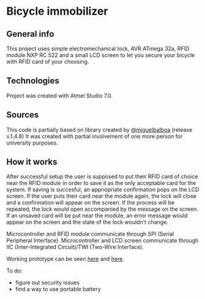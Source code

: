# Bicycle immobilizer
## General info
This project uses simple electromechanical lock, AVR ATmega 32a, RFID module NXP RC 522 and a small LCD screen to let you secure your bicycle with RFID card of your choosing.

## Technologies
Project was created with Atmel Studio 7.0.

## Sources
This code is partially based on library created by [@miguelbalboa](https://github.com/miguelbalboa/rfid) (release v.1.4.8)
It was created with partial involvement of one more person for university purposes.

## How it works
After successful setup the user is supposed to put their RFID card of choice near the RFID module in order to save it as the only acceptable card for the system. If saving is succesful, an appriopriate confirmation pops on the LCD screen. If the user puts their card near the module again, the lock will close and a confirmation will appear on the screen. If the process will be repeated, the lock would open accompanied by the message on the screen. If an unsaved card will be put near the module, an error message would appear on the screen and the state of the lock wouldn't change.

Microcontroller and RFID module communicate through SPI (Serial Peripheral Interface). Microcontroller and LCD screen communicate through IIC (Inter-Integrated Circuit)/TWI (Two-Wire Interface).

Working prototype can be seen [here](https://youtu.be/Nk5CqEz8z4s) and [here](https://youtu.be/4OXVpa1z-Do).

To do:
* figure out security issues
* find a way to use portable battery



